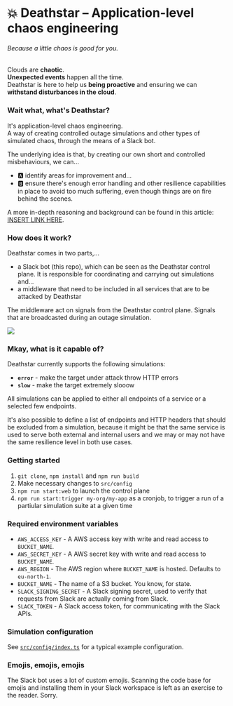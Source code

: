 # :boom: Deathstar – Application-level chaos engineering
###### _Because a little chaos is good for you._

Clouds are **chaotic**.<br />
**Unexpected events** happen all the time.<br />
Deathstar is here to help us **being proactive** and ensuring we can **withstand disturbances in the cloud**.

### Wait what, what's Deathstar?

It's application-level chaos engineering.<br />
A way of creating controlled outage simulations and other types of simulated chaos, through the means of a Slack bot.

The underlying idea is that, by creating our own short and controlled misbehaviours, we can...

- 🅰️ identify areas for improvement and...
- 🅱️ ensure there's enough error handling and other resilience capabilities in place to avoid too much suffering, even though things are on fire behind the scenes.

A more in-depth reasoning and background can be found in this article: [INSERT LINK HERE](https://lolololol.rofl).

### How does it work?

Deathstar comes in two parts,...

- a Slack bot (this repo), which can be seen as the Deathstar control plane. It is responsible for coordinating and carrying out simulations and...
- a middleware that need to be included in all services that are to be attacked by Deathstar

The middleware act on signals from the Deathstar control plane. Signals that are broadcasted during an outage simulation.

<img src="https://docs.google.com/drawings/d/e/2PACX-1vTJ9IzmknGF72W6tFJyG0Ef4PLeKruBMglTd2n486AQsfGyknZOtgFzHd9odVx_Cz-9h3nVz3IbZJJa/pub?w=1438&amp;h=848">

### Mkay, what is it capable of?

Deathstar currently supports the following simulations:

- **`error`** - make the target under attack throw HTTP errors
- **`slow`** - make the target extremely slooow

All simulations can be applied to either all endpoints of a service or a selected few endpoints.

It's also possible to define a list of endpoints and HTTP headers that should be excluded from a simulation, because it might be that the same service is used to serve both external and internal users and we may or may not have the same resilience level in both use cases.

### Getting started

1. `git clone`, `npm install` and `npm run build`
1. Make necessary changes to `src/config`
1. `npm run start:web` to launch the control plane
1. `npm run start:trigger my-org/my-app` as a cronjob, to trigger a run of a partiular simulation suite at a given time

### Required environment variables

* `AWS_ACCESS_KEY` - A AWS access key with write and read access to `BUCKET_NAME`.
* `AWS_SECRET_KEY` - A AWS secret key with write and read access to `BUCKET_NAME`.
* `AWS_REGION` - The AWS region where `BUCKET_NAME` is hosted. Defaults to `eu-north-1`.
* `BUCKET_NAME` - The name of a S3 bucket. You know, for state.
* `SLACK_SIGNING_SECRET` - A Slack signing secret, used to verify that requests from Slack are actually coming from Slack.
* `SLACK_TOKEN` - A Slack access token, for communicating with the Slack APIs.

### Simulation configuration

See [`src/config/index.ts`](src/config/index.ts) for a typical example configuration.

### Emojis, emojis, emojis

The Slack bot uses a lot of custom emojis.
Scanning the code base for emojis and installing them in your Slack workspace is left as an exercise to the reader. Sorry.